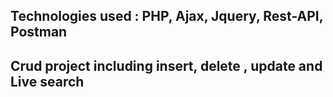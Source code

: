 ## Technologies used :  PHP, Ajax, Jquery, Rest-API, Postman

## Crud project including insert, delete , update and Live search
